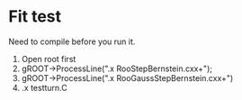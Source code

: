 # Fit test

Need to compile before you run it.

1. Open root first 
2. gROOT->ProcessLine(".x RooStepBernstein.cxx+"); 
3. gROOT->ProcessLine(".x RooGaussStepBernstein.cxx+")
4.  .x testturn.C

